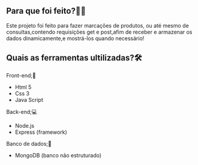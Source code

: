 ## Para que foi feito?🤷‍♂️

Este projeto foi feito para fazer marcações de produtos, ou até mesmo de consultas,contendo requisições get e post,afim de receber e armazenar os dados dinamicamente,e mostrá-los quando necessário!

## Quais as ferramentas ultilizadas?🛠️

Front-end;💫
- Html 5 
- Css 3
- Java Script

Back-end;💻
- Node.js
- Express (framework)

Banco de dados;🎲
- MongoDB (banco não estruturado)
